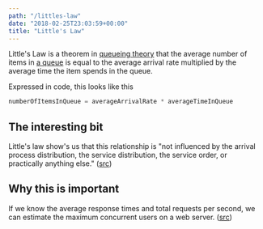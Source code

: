 ```yaml
---
path: "/littles-law"
date: "2018-02-25T23:03:59+00:00"
title: "Little's Law"
---
```


Little's Law is a theorem in [queueing theory](https://en.wikipedia.org/wiki/Queueing_theory)
that the average number of items in [a queue](https://www.hackerearth.com/practice/data-structures/queues/basics-of-queues/tutorial/) is equal to the average arrival rate multiplied by the average time the item spends in the queue.

Expressed in code, this looks like this

```python
numberOfItemsInQueue = averageArrivalRate * averageTimeInQueue
```

## The interesting bit

Little's law show's us that this relationship is "not influenced by the arrival process distribution, the service distribution, the service order, or practically anything else." ([src](https://pubsonline.informs.org/doi/abs/10.1287/opre.1110.0941))

## Why this is important

If we know the average response times and total requests per second, we can estimate the maximum concurrent users on a web server. ([src](https://perfwork.wordpress.com/tag/littles-law/))
